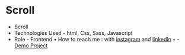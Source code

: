 
# Scroll
- Scroll
- Technologies Used - html, Css, Sass, Javascript 
- Role - Frontend
• How to reach me : with [instagram](https://www.instagram.com/alinikseresht_web) and [linkedin](https://www.linkedin.com/in/alinikseresht-web/)
◦ - [Demo Project]()
